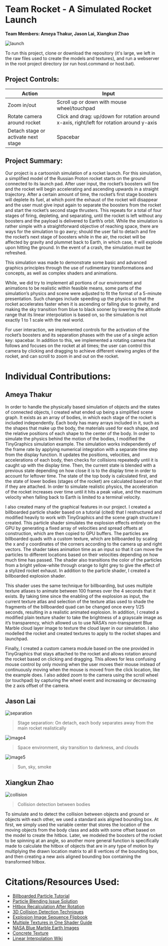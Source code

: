 # Team Rocket - A Simulated Rocket Launch
__Team Members: Ameya Thakur, Jason Lai, Xiangkun Zhao__

![launch](https://user-images.githubusercontent.com/5963035/70024040-0d1f2a00-154e-11ea-9dec-8e951a3162e9.gif)

To run this project, clone or download the repository (it's large, we left in the raw files used to create the models and textures), and run a webserver in the root project directory (or run host.command or host.bat).
## Project Controls:

| Action                       | Input         |
| -------------                | ------------- |
| Zoom in/out                  | Scroll up or down with mouse wheel/touchpad  |
| Rotate camera around rocket  | Click and drag: up/down for rotation around x-axis, right/left for rotation around y-axis |
| Detach stage or activate next stage  | Spacebar |


## Project Summary:
Our project is a cartoonish simulation of a rocket launch. For this simulation, a simplified model of the Russian Proton rocket starts on the ground connected to its launch pad. After user input, the rocket’s boosters will fire and the rocket will begin accelerating and ascending upwards in a straight trajectory. After a certain amount of time, the rocket’s first stage boosters will deplete its fuel, at which point the exhaust of the rocket will disappear and the user must give input again to separate the boosters from the rocket and start the rocket’s second stage thrusters. This repeats for a total of four stages of firing, depleting, and separating, until the rocket is left without any boosters and the payload is delivered to Earth’s orbit. While the simulation is rather simple with a straightforward objective of reaching space, there are ways for the simulation to go awry; should the user fail to detach and fire the rocket’s next stage of boosters while in the air, the rocket will be affected by gravity and plummet back to Earth, in which case, it will explode upon hitting the ground. In the event of a crash, the simulation must be refreshed.

This simulation was made to demonstrate some basic and advanced graphics principles through the use of rudimentary transformations and concepts, as well as complex shaders and animations.

While, we did try to implement all portions of our environment and animations to be realistic within feasible means, some parts of the simulation’s physics and scene were adjusted to fit the format of a 5-minute presentation. Such changes include speeding up the physics so that the rocket accelerates faster when it is ascending or falling due to gravity, and making the sky transition from blue to black sooner by lowering the altitude range that its linear interpolation is based on, so the simulation is not exactly 1 to 1 scale with the real world.

For user interaction, we implemented controls for the activation of the rocket’s boosters and its separation phases with the use of a single action key: spacebar. In addition to this, we implemented a rotating camera that follows and focuses on the rocket at all times; the user can control this camera by clicking and dragging to achieve different viewing angles of the rocket, and can scroll to zoom in and out on the rocket.


# Individual Contributions:
## Ameya Thakur
In order to handle the physically based simulation of objects and the states of connected objects, I created what ended up being a simplified scene graph. It exists as an array of bodies, in which each stage of the rocket is included independently. Each body has many arrays included in it, such as the shapes that make up the body, the materials used for each shape, and the relative positions of each shape to the center of the body. In order to simulate the physics behind the motion of the bodies, I modified the TinyGraphics simulation example. The simulation works independently of the frame rate by applying numerical integration with a separate time step from the display function. It updates the positions, velocities, and accelerations of each body, then checks for collisions repeatedly until it is caught up with the display time. Then, the current state is blended with a previous state depending on how close it is to the display time in order to account for leftover time. The state of the top body is calculated first, and the state of lower bodies (stages of the rocket) are calculated based on that if they are attached. In order to simulate realistic physics, the acceleration of the rocket increases over time until it hits a peak value, and the maximum velocity when falling back to Earth is limited to a terminal velocity.

I also created many of the graphical features in our project. I created a billboarded particle shader based on a tutorial (cited) that I restructured and modified heavily to work with TinyGraphics and the scene graph structure I created. This particle shader simulates the explosion effects entirely on the GPU by generating a fixed array of velocities and spread offsets at construction, which are then copied to GPU buffers. The particles are billboarded quads with a custom texture, which are billboarded by scaling the x and y coordinates of the corners according to the camera up and right vectors. The shader takes animation time as an input so that it can move the particles to different locations based on their velocities depending on how much time has passed. The shader also transitions the color of the particles from a bright yellow-white through orange to light grey to give the effect of a stylized rocket exhaust. In addition to the particle shader, I created a billboarded explosion shader. 

This shader uses the same technique for billboarding, but uses multiple texture atlases to animate between 100 frames over the 4 seconds that it exists. By taking time since the enabling of the explosion as input, the current texture atlas and selection of the texture atlas used to shade the fragments of the billboarded quad can be changed once every 1/25 seconds, resulting in a realistic animated explosion. In addition, I created a modified plain texture shader to take the brightness of a grayscale image as it’s transparency, which allowed us to use NASA’s non-transparent Blue Marble cloud layer image to texture the cloud layer in our simulation. I also modelled the rocket and created textures to apply to the rocket shapes and launchpad.

Finally, I created a custom camera module based on the one provided in TinyGraphics that stays attached to the rocket and allows rotation around the rocket based on clicking and dragging. This allows for less confusing mouse control by only moving when the user moves their mouse instead of continuously moving when the mouse is moved from the click location, like the example does. I also added zoom to the camera using the scroll wheel (or touchpad) by capturing the wheel event and increasing or decreasing the z axis offset of the camera. 


## Jason Lai
![separation](https://user-images.githubusercontent.com/5963035/70024403-d5fd4880-154e-11ea-93e2-4fbdd458a4bd.gif)
> Stage separation: On detach, each body separates away from the main rocket realistically


![image4](https://user-images.githubusercontent.com/5963035/70021539-e957e600-1545-11ea-9a5d-90c76534477d.png)
> Space environment, sky transition to darkness, and clouds

![image5](https://user-images.githubusercontent.com/5963035/70021551-efe65d80-1545-11ea-993d-59e55d9396a9.png)
> Sun, sky, smoke

## Xiangkun Zhao

![collision](https://user-images.githubusercontent.com/5963035/70024701-b581be00-154f-11ea-8e35-241153802805.gif)
> Collision detection between bodies

To simulate and to detect the collision between objects and ground or objects with each other, we used a standard axis aligned bounding box. At first, we simply used the variable center that stores the location of the moving objects from the body class and adds with some offset based on the model to create the hitbox. Later, we modeled the boosters of the rocket to be spinning at an angle, so another more general function is specifically made to calculate the hitbox of objects that are in any type of motion by multiplying the drawn location matrix to all 8 vertices of the bounding box, and then creating a new axis aligned bounding box containing the transformed hitbox.

# Citations/Resources Used:
* [Billboarded Particle Tutorial](http://www.chinedufn.com/webgl-particle-effect-billboard-tutorial)
* [Particle Blending Issue Solution](https://stackoverflow.com/questions/23281898/native-webgl-particle-system-opacity-issue)
* [Hitbox Recalculation After Rotation](https://stackoverflow.com/questions/6053522/how-to-recalculate-axis-aligned-bounding-box-after-translate-rotate)
* [3D Collision Detection Techniques](https://developer.mozilla.org/en-US/docs/Games/Techniques/3D_collision_detection)
* [Explosion Image Sequence Flipbook](https://blogs.unity3d.com/2016/11/28/free-vfx-image-sequences-flipbooks/)
* [Multiple Textures in One Shader Guide](https://webglfundamentals.org/webgl/lessons/webgl-2-textures.html)
* [NASA Blue Marble Earth Images](https://visibleearth.nasa.gov/collection/1484/blue-marble)
* [Concrete Texture](https://opengameart.org/node/27640)
* [Linear Interpolation Wiki](https://en.wikipedia.org/wiki/Linear_interpolation)


